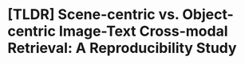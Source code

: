 # [TLDR] Scene-centric vs. Object-centric Image-Text Cross-modal Retrieval: A Reproducibility Study 
 